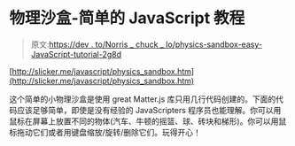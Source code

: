 # 物理沙盒-简单的 JavaScript 教程

> 原文:[https://dev . to/Norris _ chuck _ lo/physics-sandbox-easy-JavaScript-tutorial-2g8d](https://dev.to/norris_chuck_lo/physics-sandbox-easy-javascript-tutorial-2g8d)

[http://slicker.me/javascript/physics_sandbox.htm](http://slicker.me/javascript/physics_sandbox.htm)

这个简单的小物理沙盒是使用 great Matter.js 库只用几行代码创建的。下面的代码应该足够简单，即使是没有经验的 JavaScripters 程序员也能理解。你可以用鼠标在屏幕上放置不同的物体(汽车、牛顿的摇篮、球、砖块和梯形)。你可以用鼠标拖动它们或者用键盘缩放/旋转/删除它们。玩得开心！